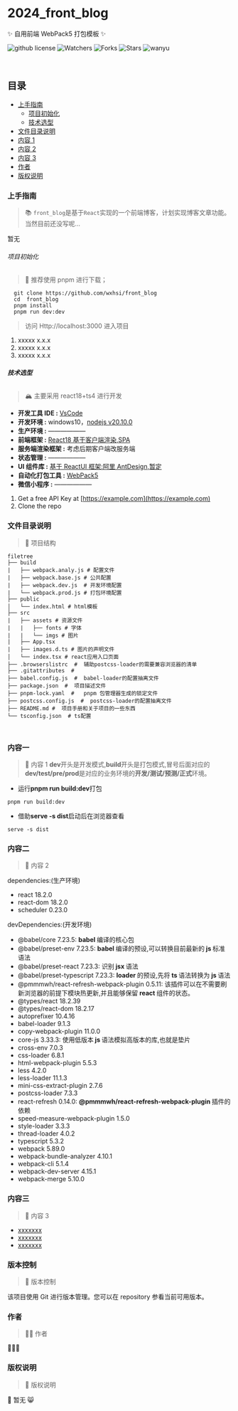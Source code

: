 # 2024_front_blog

✨ 自用前端 WebPack5 打包模板 ✨

<!-- 项目栏 -->

![github license](https://img.shields.io/github/license/wxhsi/front_blog)
![Watchers](https://img.shields.io/github/watchers/wxhsi/front_blog)
![Forks](https://img.shields.io/github/forks/wxhsi/front_blog)
![Stars](https://img.shields.io/github/stars/wxhsi/front_blog)
![wanyu](https://img.shields.io/badge/%F0%9F%8D%8A%E4%BD%9C%E8%80%85-wanyu-orange)

<br />

## 目录

- [上手指南](#上手指南)
  - [项目初始化](#项目初始化)
  - [技术选型](#技术选型)
- [文件目录说明](#文件目录说明)
- [内容 1](#内容一)
- [内容 2](#内容二)
- [内容 3](#内容三)
- [作者](#作者)
- [版权说明](#版权说明)

### 上手指南

> 📚 `front_blog`是基于`React`实现的一个前端博客，计划实现博客文章功能。当然目前还没写呢...

暂无

###### 项目初始化

> 🌋 推荐使用 pnpm 进行下载；

```shell
  git clone https://github.com/wxhsi/front_blog
  cd  front_blog
  pnpm install
  pnpm run dev:dev
```

> 访问 Http://localhost:3000 进入项目

1. xxxxx x.x.x
2. xxxxx x.x.x
3. xxxxx x.x.x

###### **技术选型**

> 🏔 主要采用 react18+ts4 进行开发

- <strong>开发工具 IDE :</strong> [VsCode](https://code.visualstudio.com/)
- <strong>开发环境 :</strong> windows10，[nodejs v20.10.0](https://nodejs.org/en)
- <strong>生产环境 :</strong> ——————
- <strong>前端框架 :</strong> [React18 基于客户端渲染,SPA](https://zh-hans.react.dev/blog/2022/03/29/react-v18)
- <strong>服务端渲染框架 :</strong> 考虑后期客户端改服务端
- <strong>状态管理 :</strong> ——————
- <strong>UI 组件库 :</strong> [基于 ReactUI 框架:阿里 AntDesign,暂定](https://ant.design/components/overview-cn)
- <strong>自动化打包工具 :</strong> [WebPack5](https://webpack.docschina.org/blog/2020-10-10-webpack-5-release/)
- <strong>微信小程序 :</strong> ——————

1. Get a free API Key at [https://example.com](https://example.com)
2. Clone the repo

### 文件目录说明

> 📘 项目结构

```
filetree
├── build
|   ├── webpack.analy.js # 配置文件
|   ├── webpack.base.js # 公共配置
|   ├── webpack.dev.js  # 开发环境配置
|   └── webpack.prod.js # 打包环境配置
├── public
│   └── index.html # html模板
├── src
|   ├── assets # 资源文件
|   |   ├── fonts # 字体
|   |   └── imgs # 图片
|   ├── App.tsx
|   ├── images.d.ts # 图片的声明文件
│   └── index.tsx # react应用入口页面
├── .browserslistrc  #  辅助postcss-loader的需要兼容浏览器的清单
├── .gitattributes  #
├── babel.config.js  #  babel-loader的配置抽离文件
├── package.json  #  项目描述文件
├── pnpm-lock.yaml  #   pnpm 包管理器生成的锁定文件
├── postcss.config.js  #  postcss-loader的配置抽离文件
├── README.md #  项目手册和关于项目的一些东西
└── tsconfig.json  # ts配置



```

### 内容一

> 📕 内容 1 <strong>dev</strong>开头是开发模式,<strong>build</strong>开头是打包模式,冒号后面对应的<strong>dev/test/pre/prod</strong>是对应的业务环境的<strong>开发/测试/预测/正式</strong>环境。

- 运行<strong>pnpm run build:dev</strong>打包

```shell
pnpm run build:dev
```

- 借助<strong>serve -s dist</strong>启动后在浏览器查看

```shell
serve -s dist
```

### 内容二

> 📗 内容 2

dependencies:(生产环境)

- react 18.2.0
- react-dom 18.2.0
- scheduler 0.23.0

devDependencies:(开发环境)

- @babel/core 7.23.5: <strong> babel </strong>编译的核心包
- @babel/preset-env 7.23.5: <strong> babel </strong>编译的预设,可以转换目前最新的<strong> js </strong>标准语法
- @babel/preset-react 7.23.3: 识别<strong> jsx </strong>语法
- @babel/preset-typescript 7.23.3: <strong> loader </strong>的预设,先将<strong> ts </strong>语法转换为<strong> js </strong>语法
- @pmmmwh/react-refresh-webpack-plugin 0.5.11: 该插件可以在不需要刷新浏览器的前提下模块热更新,并且能够保留<strong> react </strong>组件的状态。
- @types/react 18.2.39
- @types/react-dom 18.2.17
- autoprefixer 10.4.16
- babel-loader 9.1.3
- copy-webpack-plugin 11.0.0
- core-js 3.33.3: 使用低版本<strong> js </strong>语法模拟高版本的库,也就是垫片
- cross-env 7.0.3
- css-loader 6.8.1
- html-webpack-plugin 5.5.3
- less 4.2.0
- less-loader 11.1.3
- mini-css-extract-plugin 2.7.6
- postcss-loader 7.3.3
- react-refresh 0.14.0: <strong> @pmmmwh/react-refresh-webpack-plugin </strong>插件的依赖
- speed-measure-webpack-plugin 1.5.0
- style-loader 3.3.3
- thread-loader 4.0.2
- typescript 5.3.2
- webpack 5.89.0
- webpack-bundle-analyzer 4.10.1
- webpack-cli 5.1.4
- webpack-dev-server 4.15.1
- webpack-merge 5.10.0

### 内容三

> 📙 内容 3

- [xxxxxxx]()
- [xxxxxxx]()
- [xxxxxxx]()

### 版本控制

> 🐸 版本控制

该项目使用 Git 进行版本管理。您可以在 repository 参看当前可用版本。

### 作者

> 🧚‍♀️ 作者

🍊🍊🍊

### 版权说明

> 👾 版权说明

🐶 暂无 😸
